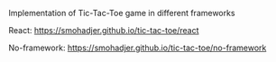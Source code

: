 Implementation of Tic-Tac-Toe game in different frameworks

React:
https://smohadjer.github.io/tic-tac-toe/react

No-framework:
https://smohadjer.github.io/tic-tac-toe/no-framework
